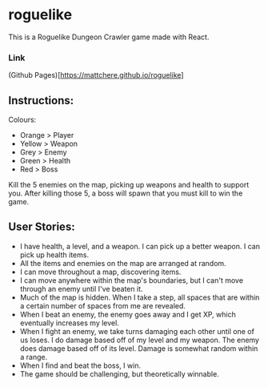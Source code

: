 # roguelike

This is a Roguelike Dungeon Crawler game made with React.

### Link
(Github Pages)[https://mattchere.github.io/roguelike]

## Instructions:
Colours: 
- Orange > Player
- Yellow > Weapon
- Grey > Enemy
- Green > Health
- Red > Boss

Kill the 5 enemies on the map, picking up weapons and health to support you. After killing those 5, a boss will spawn that you must kill to win the game.

## User Stories:
- I have health, a level, and a weapon. I can pick up a better weapon. I can pick up health items.
- All the items and enemies on the map are arranged at random.
- I can move throughout a map, discovering items.
- I can move anywhere within the map's boundaries, but I can't move through an enemy until I've beaten it.
- Much of the map is hidden. When I take a step, all spaces that are within a certain number of spaces from me are revealed.
- When I beat an enemy, the enemy goes away and I get XP, which eventually increases my level.
- When I fight an enemy, we take turns damaging each other until one of us loses. I do damage based off of my level and my weapon. The enemy does damage based off of its level. Damage is somewhat random within a range.
- When I find and beat the boss, I win.
- The game should be challenging, but theoretically winnable.